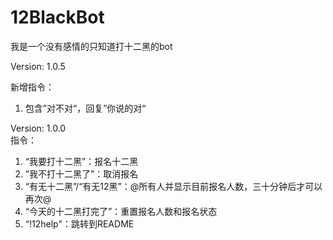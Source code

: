 # 12BlackBot

我是一个没有感情的只知道打十二黑的bot  

Version: 1.0.5

新增指令：
1. 包含”对不对“，回复”你说的对“

Version: 1.0.0  
指令：  
1. “我要打十二黑”：报名十二黑  
2. ”我不打十二黑了”：取消报名  
3. “有无十二黑”/“有无12黑”：@所有人并显示目前报名人数，三十分钟后才可以再次@  
4. “今天的十二黑打完了”：重置报名人数和报名状态  
5. “!12help"：跳转到README